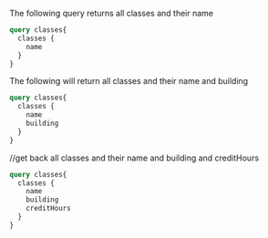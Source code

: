 The following query returns all classes and their name

```graphql
query classes{
  classes {
    name
  }
}
```

The following will return all classes and their name and building


```graphql
query classes{
  classes {
    name
    building
  }
}
```

//get back all classes and their name and building and creditHours
```graphql
query classes{
  classes {
    name
    building
    creditHours
  }
}
```